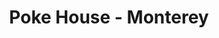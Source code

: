 ---
layout: place
title: "Poke House - Monterey"
permalink: /california/monterey/poke-house-monterey.html
stateAbbr: CA
stateName: California
cityName: Monterey
seo:
  name: "Poke House - Monterey"
  type: Restaurant
  links: null
description: "Looking for sushi in Monterey, California? Check out Poke House - Monterey for a delightful Japanese dining experience. Enjoy a variety of sushi and other di..."
place_id: ChIJk6UKdALljYAROTK4TgTu9Vg
photos:
  - name: >-
      places/ChIJk6UKdALljYAROTK4TgTu9Vg/photos/AeeoHcL3-Zb5SBW49yCLNvRX_BfwmfVfpuYFY4ZZuGVe8vCs2XdWFvBzW-XlpKVbqEPhpZVzLAR5-lyU7WyOS0nN6KKfa-SkEr1hDPtmXaWHvGt-1EICBE3BNbQItYtF_YfoWmfrqy_tcWZa9w3XUxbqCVBDUe7LbrzgTKS7T3bYPDLFg1kSm8G15wy_lnNkBnDLGNbOfwaVYJRzATct_Gc15A7CuSzD1wPgPU0EqMKVV9Y0zflmmtIZhUY0jT1Ovetq8w81l-fRH0sZa4aA_cRcXCaKyNibHPdO4h8bG3XA2Q7QpQ
    widthPx: 1080
    heightPx: 720
    authorAttributions:
      - displayName: Poke House - Monterey
        uri: https://maps.google.com/maps/contrib/107961246884626557701
        photoUri: >-
          https://lh3.googleusercontent.com/a-/ALV-UjWpTLxBTrHg9v2VZbbWcw1XbAhLju9-q5GsmRFPzBM8g83nDlM=s100-p-k-no-mo
    flagContentUri: >-
      https://www.google.com/local/imagery/report/?cb_client=maps_api_places.places_api&image_key=!1e10!2sAF1QipOE9dx61k8HM_ZcUImTcIOf1xJoLBdbLAATJ7YU&hl=en-US
    googleMapsUri: >-
      https://www.google.com/maps/place//data=!3m4!1e2!3m2!1sAF1QipOE9dx61k8HM_ZcUImTcIOf1xJoLBdbLAATJ7YU!2e10!4m2!3m1!1s0x808de502740aa593:0x58f5ee044eb83239
  - name: >-
      places/ChIJk6UKdALljYAROTK4TgTu9Vg/photos/AeeoHcIwUjkG-SlJOrhNkn_wBvUy7LK82B2n4eewB9tUeZK-DU9m9WyMWH4gAjrFZEWXuFBsRh436Ya8dL1vWb1Dyx69W3wxrp0jpdGcWGrcej772l3Dho5TWCKpD81q9lxcvXOBKhwrrwd_4WLHfOlLl8AV7B23sVQ_pExkCl8HfyCQmsULs5M8z1x8PH2s_8L5nlyigqoXbXcxIuea0YKQAbb7-sT9cjfGl4NZ-Ctx53OrPJzYq9onJTWgvvaQkvI55h2L2W1DojMiqd3am-eO8s25QYtemSJIA7tEiBJOCFp58IujhCT_gxCMTYFu82FIQbRIbsXw18XIOxSFLnmcN_Ldr7OHcm1jCwCn1lq4XoNYAknoi4WuZ69Ffd7qX8o4L8C0cWNj22O_tky-ux9MuJuRiiku0hxJ8HC8Rc3RkGvMmBD-
    widthPx: 3024
    heightPx: 4032
    authorAttributions:
      - displayName: Anetta Platek-Mielczarek
        uri: https://maps.google.com/maps/contrib/101899597479473695833
        photoUri: >-
          https://lh3.googleusercontent.com/a/ACg8ocK2tGTpyJxOmyp_prtjv12Gdnh_3Ub8jcazqD6Aj85cGK5U7Q=s100-p-k-no-mo
    flagContentUri: >-
      https://www.google.com/local/imagery/report/?cb_client=maps_api_places.places_api&image_key=!1e10!2sCIHM0ogKEICAgMDw-PXJnQE&hl=en-US
    googleMapsUri: >-
      https://www.google.com/maps/place//data=!3m4!1e2!3m2!1sCIHM0ogKEICAgMDw-PXJnQE!2e10!4m2!3m1!1s0x808de502740aa593:0x58f5ee044eb83239
  - name: >-
      places/ChIJk6UKdALljYAROTK4TgTu9Vg/photos/AeeoHcJlXsDzvV1SECWYwh0tamSW65GunXuZN-bbfYiqKeYFKAG9GlVPfBo5_S00pXo-5ozJYSbwkDlKE0FfnXoiX4y2FMncnrGTDzP7EUs4ouZO0KdbI2J0zJ_-RZuPIQYEhLCv59VQ8gD1_U5SXaFrfVR7D_kBNbJF9Ypea6JIE6ADgDfI1iZ84BHNSkHfGnv5NrMWJTxtn3k2N6dmGn593K6UOZRAXr5BvHybPt1g6uelegd6VE3tCc40y2zzL_OT1DmBjcSBTuoXEZPIW3PdEwNOvf295QPX67xk8WzHedqLNw
    widthPx: 1200
    heightPx: 800
    authorAttributions:
      - displayName: Poke House - Monterey
        uri: https://maps.google.com/maps/contrib/107961246884626557701
        photoUri: >-
          https://lh3.googleusercontent.com/a-/ALV-UjWpTLxBTrHg9v2VZbbWcw1XbAhLju9-q5GsmRFPzBM8g83nDlM=s100-p-k-no-mo
    flagContentUri: >-
      https://www.google.com/local/imagery/report/?cb_client=maps_api_places.places_api&image_key=!1e10!2sAF1QipMzVeX3qPdnaJbY3XUqS1wDLRsGQkhXbJfGyhGx&hl=en-US
    googleMapsUri: >-
      https://www.google.com/maps/place//data=!3m4!1e2!3m2!1sAF1QipMzVeX3qPdnaJbY3XUqS1wDLRsGQkhXbJfGyhGx!2e10!4m2!3m1!1s0x808de502740aa593:0x58f5ee044eb83239
  - name: >-
      places/ChIJk6UKdALljYAROTK4TgTu9Vg/photos/AeeoHcLdmfUZ4GVWnDRsU6yfTTmoPSszt-3SaRPtC8ymi0wdlD7DT-yM4XNAKrJJR1ClQEiAbCENdrSBeFdqt9grBHKaRBVUqjCsd3hdl5xDChrOgfKfwUAvOml9k-Jd8kaWI350vVjG4WHAXzLhpYrdWaIG-MbL7rrNlW9dRGtBmtmxrFLiOrrvF-JaXaEUtMzKbHSOlGrBLssNvxfjABgT__tv5QKelZEswF9PtuEC1hO7F4Hhw-h4ETqIVTWHE2IxTu6_-2L3iYkCpFq1Z7n8IIugOasnMuzs3_wxDYIhHJVi2Q
    widthPx: 4800
    heightPx: 3200
    authorAttributions:
      - displayName: Poke House - Monterey
        uri: https://maps.google.com/maps/contrib/107961246884626557701
        photoUri: >-
          https://lh3.googleusercontent.com/a-/ALV-UjWpTLxBTrHg9v2VZbbWcw1XbAhLju9-q5GsmRFPzBM8g83nDlM=s100-p-k-no-mo
    flagContentUri: >-
      https://www.google.com/local/imagery/report/?cb_client=maps_api_places.places_api&image_key=!1e10!2sAF1QipNrOh_nVAoUEIJKpqi1-ZWHyN1bGygAQ3dS1eBX&hl=en-US
    googleMapsUri: >-
      https://www.google.com/maps/place//data=!3m4!1e2!3m2!1sAF1QipNrOh_nVAoUEIJKpqi1-ZWHyN1bGygAQ3dS1eBX!2e10!4m2!3m1!1s0x808de502740aa593:0x58f5ee044eb83239
  - name: >-
      places/ChIJk6UKdALljYAROTK4TgTu9Vg/photos/AeeoHcL0vl9z1NrUOWQ4kgJEQYlugkDgxL6BK1ZgzmqEOKo3D-1VTklVVZ-uuumg5-84VdgnQPujshpeo-wUehrrXbAymDozaZoNhQd6XMQTVGj3zxsT_VGH7ml016ETqvB9sUy0Lbw-35rku25I1OfFDOOHVQIykzidKW2sjykrm_eIWFiTIe1_SnErdJ_ygQjK6vb-Zp0-yB93Eb3s4QNXpMqOriwXQLb01f2JqRa5HzpYOL_hFUR8Dx-ejfkTf2YSNby9ccUDImmwTbom10ud35pW-bqQzav9zz3R2ZPpqHnbTA
    widthPx: 1200
    heightPx: 800
    authorAttributions:
      - displayName: Poke House - Monterey
        uri: https://maps.google.com/maps/contrib/107961246884626557701
        photoUri: >-
          https://lh3.googleusercontent.com/a-/ALV-UjWpTLxBTrHg9v2VZbbWcw1XbAhLju9-q5GsmRFPzBM8g83nDlM=s100-p-k-no-mo
    flagContentUri: >-
      https://www.google.com/local/imagery/report/?cb_client=maps_api_places.places_api&image_key=!1e10!2sAF1QipMqDQMMSqP6hsxKAnKQkO426reAPmUzgK38GTc9&hl=en-US
    googleMapsUri: >-
      https://www.google.com/maps/place//data=!3m4!1e2!3m2!1sAF1QipMqDQMMSqP6hsxKAnKQkO426reAPmUzgK38GTc9!2e10!4m2!3m1!1s0x808de502740aa593:0x58f5ee044eb83239
  - name: >-
      places/ChIJk6UKdALljYAROTK4TgTu9Vg/photos/AeeoHcJlFFss7AhlvhWu2jy2-6ZsWCSxabeMykPEPdFpn_mANcC85RoLNCA6OGSZGBbHlxGnkEIHCPuHjA_oqG3xXHTrP7TxziVFEneC3-SaW_BJOHZruFgpBvrD4kb0l3sAsOP8HRlaoXpScwgfacSBd6l-ON8HVrKutfR_FkUiDahy7SlRWcm0VfJSMeSUKMFPszft5-6k04UA8uHPrL8yd8XZXn84L5qsl591a3xYfeC64J6iXz-dnSy6wp_Cf_mZhzTwY44XH8cUVavZMSOIaPRWvkhqwCLVpI75Y5yqPi3nmg
    widthPx: 3200
    heightPx: 4800
    authorAttributions:
      - displayName: Poke House - Monterey
        uri: https://maps.google.com/maps/contrib/107961246884626557701
        photoUri: >-
          https://lh3.googleusercontent.com/a-/ALV-UjWpTLxBTrHg9v2VZbbWcw1XbAhLju9-q5GsmRFPzBM8g83nDlM=s100-p-k-no-mo
    flagContentUri: >-
      https://www.google.com/local/imagery/report/?cb_client=maps_api_places.places_api&image_key=!1e10!2sAF1QipNiXEOqYsTkHcK-lh3ubLEyG-lKDR6J5qVIWc1c&hl=en-US
    googleMapsUri: >-
      https://www.google.com/maps/place//data=!3m4!1e2!3m2!1sAF1QipNiXEOqYsTkHcK-lh3ubLEyG-lKDR6J5qVIWc1c!2e10!4m2!3m1!1s0x808de502740aa593:0x58f5ee044eb83239
  - name: >-
      places/ChIJk6UKdALljYAROTK4TgTu9Vg/photos/AeeoHcLK6h61g6awZZNVKRsQyaPb62mzPg3UMToon9QIeankrW7_P1sHXLEsVji8-7yZDQcgHuFAfrzTxK_k2ClEI2oj6xEIwlW3-YfzpUZJkMS7LLHbuc1vMXOIw-J_aAyF12tMDA65pwTnGvwRDO1ewQKrJvahUumwxvYFrpqKQmTUphn_KM-865MnR9U-J1RIRVcvK4_Wxf9rGfsV-VHcVkmHRurTcLc3HXNopZ_mbWO4ZTnLPVoonVVwd57Lr8VmHQppQmyVUSJP_JnovUNqDBC_b80KcS5oxYL2yVGb3Qdd2s_aQGGPTKKDm-kSwYuSGfeJ8fMc6HsJ7v01jj0ryoIFyftNIWlwpONzzqiEejbUSrhJBvt9lT-0b2FNbUHVl_UTSB5OI9nisk5JqmDsI9RuttrbSev1u0n4xp5n76hCrnJb
    widthPx: 3000
    heightPx: 4000
    authorAttributions:
      - displayName: Nadia Pshonyak
        uri: https://maps.google.com/maps/contrib/117601552677448979900
        photoUri: >-
          https://lh3.googleusercontent.com/a-/ALV-UjXKYL3ONkmw7eOw3f_nQqwo8Brf9Gs6OuHfJ1SE_XPooLXimNMC9A=s100-p-k-no-mo
    flagContentUri: >-
      https://www.google.com/local/imagery/report/?cb_client=maps_api_places.places_api&image_key=!1e10!2sCIHM0ogKEICAgICHkMH82wE&hl=en-US
    googleMapsUri: >-
      https://www.google.com/maps/place//data=!3m4!1e2!3m2!1sCIHM0ogKEICAgICHkMH82wE!2e10!4m2!3m1!1s0x808de502740aa593:0x58f5ee044eb83239
  - name: >-
      places/ChIJk6UKdALljYAROTK4TgTu9Vg/photos/AeeoHcJboGJk11wcnjtLQUqRO12evfAzU3euc0oVdU1nMhcTKfR_rIwJ3qC4BrCPVfbWcdrspNTgASUjUHyMWpbqF30ut5LrQI_a793iBtnoEI-d_b5zRrVVrbLbydf9TvW-DbFCPVt_CXnrwof4gDT82DCVGTEZ6_0_URvKVs1B_EVl7dTXGPrChTPHbVMceoJnG2QkhZawduVOVBsnQ4fH0AEYgqddo6K_lP_hnaVTsxxI5GWUgyzQWur93zGb48fmkximexp5G1iSBk_51IbGYmDnZFlab3rmFlYwEFjcYH896A
    widthPx: 1294
    heightPx: 1440
    authorAttributions:
      - displayName: Poke House - Monterey
        uri: https://maps.google.com/maps/contrib/107961246884626557701
        photoUri: >-
          https://lh3.googleusercontent.com/a-/ALV-UjWpTLxBTrHg9v2VZbbWcw1XbAhLju9-q5GsmRFPzBM8g83nDlM=s100-p-k-no-mo
    flagContentUri: >-
      https://www.google.com/local/imagery/report/?cb_client=maps_api_places.places_api&image_key=!1e10!2sAF1QipNdiRhfgi3pyBSoE3fvzYyctI_TD7mJ8l8eHsmw&hl=en-US
    googleMapsUri: >-
      https://www.google.com/maps/place//data=!3m4!1e2!3m2!1sAF1QipNdiRhfgi3pyBSoE3fvzYyctI_TD7mJ8l8eHsmw!2e10!4m2!3m1!1s0x808de502740aa593:0x58f5ee044eb83239
  - name: >-
      places/ChIJk6UKdALljYAROTK4TgTu9Vg/photos/AeeoHcJ6j6r4HtCWL8zf0hSwvskcIWn24u-Xyg8jDAOrAm-Yxhdaqdpx0B_kQTvrLkjV3nw_-gzVUd3WqxTjZu8eb6ZwExIhlcFTP22C1DYjjWEb-rFZWD99RSAKIyFA9gH3wfG9pQh4W6OmH_7IT-ow-NqQ5c4Irf10q1tt--z34hqFpYqgQnY-rIAdh6GO5GlqXCkWI0UHQcVvrya1N93mdyECxCWP13FFHYI1JYTPe2rXqbGnCqxE4NP6IwIh3sN3t1SrqbARDvpYhyLQkykAvK4_QlK_N8ZtArC78_IWRQ7ihA
    widthPx: 1440
    heightPx: 1018
    authorAttributions:
      - displayName: Poke House - Monterey
        uri: https://maps.google.com/maps/contrib/107961246884626557701
        photoUri: >-
          https://lh3.googleusercontent.com/a-/ALV-UjWpTLxBTrHg9v2VZbbWcw1XbAhLju9-q5GsmRFPzBM8g83nDlM=s100-p-k-no-mo
    flagContentUri: >-
      https://www.google.com/local/imagery/report/?cb_client=maps_api_places.places_api&image_key=!1e10!2sAF1QipN-cwaEqOiROZqLdKYLpDHkEyGNH3O2GrbVJMri&hl=en-US
    googleMapsUri: >-
      https://www.google.com/maps/place//data=!3m4!1e2!3m2!1sAF1QipN-cwaEqOiROZqLdKYLpDHkEyGNH3O2GrbVJMri!2e10!4m2!3m1!1s0x808de502740aa593:0x58f5ee044eb83239
  - name: >-
      places/ChIJk6UKdALljYAROTK4TgTu9Vg/photos/AeeoHcI_9p_jjXqlNcmjYZE7Xx1NDjg_Imbds-qm9SxUMrmrNTFtvQpjQFyTYtusF5Vp8r6tMTq9edRCn8uq8SGMfhpk5r1rfh5cavdz9r7rRl_VlhocZsHMVdJt1-PZhieY3uUg6KPMWkjYV956594ORkYKvplf-rLONUO1coKj7yiY9W9OXwRD9yfr_bIoHMMt4ths7W7gVLnY3MlSH0awEfF4N03spajRMQWHLUfdhvB4gZmVOfLeqT0CEkyb5Vt7_WAgMJsws9OUN7pZuGKa1aUzU1cAAZHf47JDeJ8MOWpxIg
    widthPx: 640
    heightPx: 960
    authorAttributions:
      - displayName: Poke House - Monterey
        uri: https://maps.google.com/maps/contrib/107961246884626557701
        photoUri: >-
          https://lh3.googleusercontent.com/a-/ALV-UjWpTLxBTrHg9v2VZbbWcw1XbAhLju9-q5GsmRFPzBM8g83nDlM=s100-p-k-no-mo
    flagContentUri: >-
      https://www.google.com/local/imagery/report/?cb_client=maps_api_places.places_api&image_key=!1e10!2sAF1QipOye13RKtFoUnY05wVlW9FE-9craXipWAcTrw68&hl=en-US
    googleMapsUri: >-
      https://www.google.com/maps/place//data=!3m4!1e2!3m2!1sAF1QipOye13RKtFoUnY05wVlW9FE-9craXipWAcTrw68!2e10!4m2!3m1!1s0x808de502740aa593:0x58f5ee044eb83239
address: 515 Del Monte Center, Monterey, CA 93940, USA
street: 515 Del Monte Center
city: Monterey
state: CA
zip: '93940'
country: USA
neighborhood: null
latitude: '36.583586'
longitude: '-121.896842'
accessibility_options:
  wheelchairAccessibleParking: true
  wheelchairAccessibleEntrance: true
  wheelchairAccessibleRestroom: true
  wheelchairAccessibleSeating: true
business_status: OPERATIONAL
name: Poke House - Monterey
google_maps_links:
  directionsUri: >-
    https://www.google.com/maps/dir//''/data=!4m7!4m6!1m1!4e2!1m2!1m1!1s0x808de502740aa593:0x58f5ee044eb83239!3e0
  placeUri: https://maps.google.com/?cid=6410291346899743289
  writeAReviewUri: >-
    https://www.google.com/maps/place//data=!4m3!3m2!1s0x808de502740aa593:0x58f5ee044eb83239!12e1
  reviewsUri: >-
    https://www.google.com/maps/place//data=!4m4!3m3!1s0x808de502740aa593:0x58f5ee044eb83239!9m1!1b1
  photosUri: >-
    https://www.google.com/maps/place//data=!4m3!3m2!1s0x808de502740aa593:0x58f5ee044eb83239!10e5
primary_type: American Restaurant
opening_hours:
  regular: null
  current: null
secondary_opening_hours:
  regular:
    weekdayDescriptions: null
    type: null
  current:
    weekdayDescriptions: null
    type: null
phone: null
price_level: null
price_range: null
rating: null
rating_count: 0
website: null
reviews: null
parking_options: null
payment_options: null
allow_dogs: null
curbside_pickup: null
delivery: null
dine_in: null
good_for_children: null
good_for_groups: null
good_for_sports: null
live_music: null
menu_for_children: null
outdoor_seating: null
reservable: null
restroom: null
serves_beer: null
serves_breakfast: null
serves_brunch: null
serves_cocktails: null
serves_coffee: null
serves_dinner: null
serves_dessert: null
serves_lunch: null
serves_vegetarian_food: null
serves_wine: null
takeout: null
summary: null

---